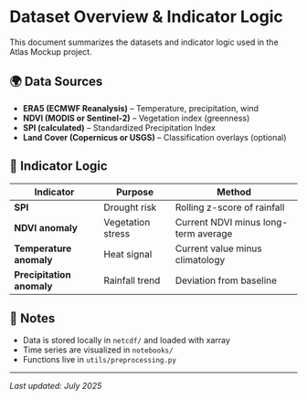 # Dataset Overview & Indicator Logic

This document summarizes the datasets and indicator logic used in the Atlas Mockup project.

## 🌍 Data Sources

- **ERA5 (ECMWF Reanalysis)** – Temperature, precipitation, wind
- **NDVI (MODIS or Sentinel-2)** – Vegetation index (greenness)
- **SPI (calculated)** – Standardized Precipitation Index
- **Land Cover (Copernicus or USGS)** – Classification overlays (optional)

## 🧠 Indicator Logic

| Indicator | Purpose | Method |
|----------|---------|--------|
| **SPI** | Drought risk | Rolling z-score of rainfall |
| **NDVI anomaly** | Vegetation stress | Current NDVI minus long-term average |
| **Temperature anomaly** | Heat signal | Current value minus climatology |
| **Precipitation anomaly** | Rainfall trend | Deviation from baseline |

## 🧪 Notes

- Data is stored locally in `netcdf/` and loaded with xarray
- Time series are visualized in `notebooks/`
- Functions live in `utils/preprocessing.py`

---

_Last updated: July 2025_
